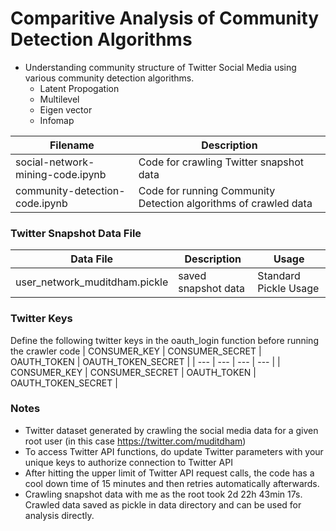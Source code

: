 # Comparitive Analysis of Community Detection Algorithms
- Understanding community structure of Twitter Social Media using various community detection algorithms. 
    - Latent Propogation
    - Multilevel
    - Eigen vector
    - Infomap

| Filename | Description |
| --- | --- |
| social-network-mining-code.ipynb |  Code for crawling Twitter snapshot data |
| community-detection-code.ipynb |  Code for running Community Detection algorithms of crawled data |

### Twitter Snapshot Data File
| Data File | Description | Usage |
| --- | --- | --- |
| user_network_muditdham.pickle | saved snapshot data | Standard Pickle Usage

### Twitter Keys
Define the following twitter keys in the oauth_login function before running the crawler code
| CONSUMER_KEY | CONSUMER_SECRET | OAUTH_TOKEN | OAUTH_TOKEN_SECRET |
| --- | --- | --- | --- |
| CONSUMER_KEY | CONSUMER_SECRET | OAUTH_TOKEN | OAUTH_TOKEN_SECRET | 

### Notes
- Twitter dataset generated by crawling the social media data for a given root user (in this case https://twitter.com/muditdham)
- To access Twitter API functions, do update Twitter parameters with your unique keys to authorize connection to Twitter API
- After hitting the upper limit of Twitter API request calls, the code has a cool down time of 15 minutes and then retries automatically afterwards.
- Crawling snapshot data with me as the root took 2d 22h 43min 17s. Crawled data saved as pickle in data directory and can be used for analysis directly.  

